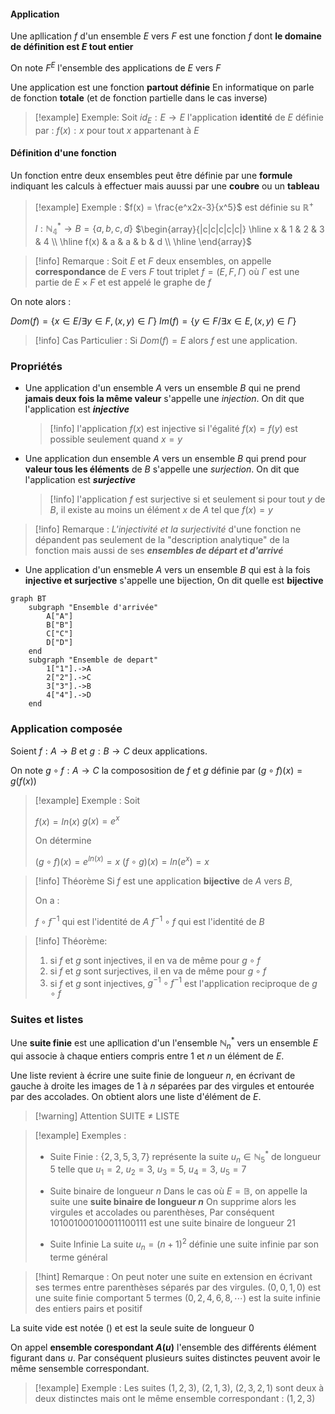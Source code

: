 #### Application

Une apllication $f$ d'un ensemble $E$ vers $F$ est une fonction $f$ dont __le domaine de définition est $E$ tout entier__

On note $F^E$ l'ensemble des applications de $E$ vers $F$

Une application est une fonction __partout définie__
En informatique on parle de fonction __totale__ (et de fonction partielle dans le cas inverse)

>[!example] Exemple:
>Soit $id_E : E \to E$ l'application __identité__ de $E$ définie par : $f(x) : x$ pour tout $x$ appartenant à $E$ 

#### Définition d'une fonction

Un fonction entre deux ensembles peut être définie par une __formule__ indiquant les calculs à effectuer mais auussi par une __coubre__ ou un __tableau__


>[!example] Exemple :
>$f(x) = \frac{e^x2x-3}{x^5}$ est définie su $\mathbb{R^+}$
>
>$l : \mathbb{N^*_4} \to B = \{a, b, c, d\}$
>$\begin{array}{|c|c|c|c|c|} \hline x & 1 & 2 & 3 & 4 \\ \hline f(x) & a & a & b & d \\ \hline \end{array}$


>[!info] Remarque :
>Soit $E$ et $F$ deux ensembles, on appelle __correspondance__ de $E$ vers $F$ tout triplet $f = (E, F, \Gamma)$ où $\Gamma$ est une partie de $E\times F$ et est appelé le graphe de $f$

On note alors :

$Dom(f) = \{x \in E / \exists y \in F, (x, y) \in \Gamma \}$
$Im(f) = \{y \in F / \exists x \in E, (x,y) \in \Gamma \}$

>[!info] Cas Particulier :
>Si $Dom(f) = E$ alors $f$ est une application.

### Propriétés

- Une application d'un ensemble $A$ vers un ensemble $B$ qui ne prend __jamais deux fois la même valeur__ s'appelle une _injection_. On dit que l'application est ___injective___
   >[!info] 
   >l'application $f(x)$ est injective si l'égalité $f(x) = f(y)$ est possible seulement quand $x =y$

- Une application dun ensemble $A$ vers un ensemble $B$ qui prend pour __valeur tous les éléments__ de $B$ s'appelle une _surjection_. On dit que l'application est ___surjective___
   >[!info] 
   >l'application $f$ est surjective si et seulement si pour tout $y$ de $B$, il existe au moins un élément $x$ de $A$ tel que $f(x) = y$

>[!info] Remarque :
>_L'injectivité et la surjectivité_ d'une fonction ne dépandent pas seulement de la "description analytique" de la fonction mais aussi de ses ___ensembles de départ et d'arrivé___


- Une application d'un ensmeble $A$ vers un ensemble $B$ qui est à la fois __injective et surjective__ s'appelle une bijection, On dit quelle est __bijective__

```mermaid
graph BT
	subgraph "Ensemble d'arrivée"
		A["A"]
		B["B"]
		C["C"]
		D["D"]
	end
	subgraph "Ensemble de depart"
		1["1"].->A
		2["2"].->C
		3["3"].->B
		4["4"].->D
	end
```


### Application composée

Soient $f : A \to B$ et $g : B \to C$ deux applications.

On note $g \circ f : A \to C$ la compososition de $f$ et $g$  définie par $(g \circ f )(x) = g(f(x))$

>[!example] Exemple :
>Soit 
>
>$f(x) = ln(x)$
>$g(x) = e^x$
>
>On détermine 
>
>$(g \circ f)(x) = e^{ln(x)} = x$
>$(f \circ g)(x) = ln(e^x) = x$

>[!info] Théorème
>Si $f$ est une application __bijective__ de $A$ vers $B$,
>
>On a :
>
>$f \circ f^{-1}$ qui est l'identité de $A$
>$f^{-1} \circ f$ qui est l'identité de $B$

>[!info] Théorème:
>1. si $f$ et $g$ sont injectives, il en va de même pour $g \circ f$
>2. si $f$ et $g$ sont surjectives, il en va de même pour $g \circ f$
>3. si $f$ et $g$ sont injectives, $g ^{-1} \circ f^{-1}$ est l'application reciproque de $g \circ f$


### Suites et listes

Une __suite  finie__ est une apllication d'un l'ensemble $\mathbb{N}^*_n$ vers un ensemble $E$ qui associe à chaque entiers compris entre $1$ et $n$ un élément de $E$.

Une liste revient à écrire une suite finie de longueur $n$, en écrivant de gauche à droite les images de $1$ à $n$ séparées par des virgules et entourée par des accolades.
On obtient alors une liste d'élément de $E$.

>[!warning] Attention 
>SUITE $\neq$ LISTE


>[!example] Exemples :
>- Suite Finie :
>	$\{2,3,5,3,7\}$  représente la suite $u_n \in \mathbb{N}^*_5$ de longueur $5$ telle que $u_1 = 2$, $u_2 = 3$, $u_3 = 5$, $u_4 = 3$, $u_5 = 7$
>
>- Suite binaire de longueur $n$
>	Dans le cas où $E = \mathbb{B}$, on appelle la suite une __suite binaire de longueur $n$__
>	On supprime alors les virgules et accolades ou parenthèses,
>	Par conséquent $101001000100011100111$ est une suite binaire de longueur $21$
>
>- Suite Infinie 
>	La suite $u_n = (n + 1)^2$ définie une suite infinie par son terme général

>[!hint] Remarque :
>On peut noter une suite en extension en écrivant ses termes entre parenthèses séparés par des virgules.
>$(0,0,1,0)$ est une suite finie comportant $5$ termes
>$(0, 2, 4, 6, 8, \cdots)$ est la suite infinie des entiers pairs et positif

La suite vide est notée $()$ et est la seule suite de longueur $0$

On appel __ensemble corespondant $A(u)$__ l'ensemble des différents élément figurant dans $u$.
Par conséquent plusieurs suites distinctes peuvent avoir le même sensemble correspondant.

>[!example] Exemple :
>Les suites $(1, 2, 3)$, $(2, 1, 3)$, $(2, 3, 2, 1)$ sont deux à deux distinctes mais ont le même ensemble correspondant : $(1, 2, 3)$
